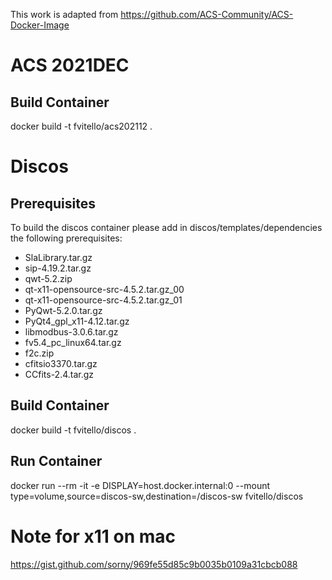 
This work is adapted from https://github.com/ACS-Community/ACS-Docker-Image

# ACS 2021DEC

## Build Container

docker build -t fvitello/acs202112  .

# Discos

## Prerequisites

To build the discos container please add in discos/templates/dependencies the following prerequisites:
- SlaLibrary.tar.gz
- sip-4.19.2.tar.gz
- qwt-5.2.zip
- qt-x11-opensource-src-4.5.2.tar.gz_00
- qt-x11-opensource-src-4.5.2.tar.gz_01
- PyQwt-5.2.0.tar.gz
- PyQt4_gpl_x11-4.12.tar.gz
- libmodbus-3.0.6.tar.gz
- fv5.4_pc_linux64.tar.gz
- f2c.zip
- cfitsio3370.tar.gz
- CCfits-2.4.tar.gz

## Build Container

docker build -t fvitello/discos  .

## Run Container

docker run --rm -it -e DISPLAY=host.docker.internal:0 --mount type=volume,source=discos-sw,destination=/discos-sw fvitello/discos


# Note for x11 on mac

https://gist.github.com/sorny/969fe55d85c9b0035b0109a31cbcb088